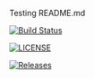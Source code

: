 Testing README.md

[![Build Status](https://travis-ci.org/Conor5291/sem.svg?branch=master)](https://travis-ci.org/Conor5291/sem)

[![LICENSE](https://img.shields.io/github/license/Conor5291/sem.svg?style=flat-square)](https://github.com/<github-username>/sem/blob/master/LICENSE)

[![Releases](https://img.shields.io/github/release/Conor5291/sem/all.svg?style=flat-square)](https://github.com/<github-username>/sem/releases)
